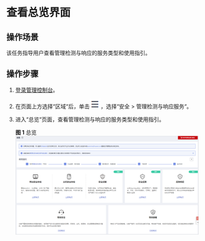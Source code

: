 # 查看总览界面<a name="mdr_01_0015"></a>

## 操作场景<a name="section152101311494"></a>

该任务指导用户查看管理检测与响应的服务类型和使用指引。

## 操作步骤<a name="section19872384811"></a>

1.  [登录管理控制台](https://console.huaweicloud.com/?locale=zh-cn)。
2.  在页面上方选择“区域“后，单击![](figures/icon-服务列表小图标.png)，选择“安全  \>  管理检测与响应服务“。
3.  进入“总览“页面，查看管理检测与响应的服务类型和使用指引。

    **图 1**  总览<a name="fig486114391010"></a>  
    ![](figures/总览.png "总览")


